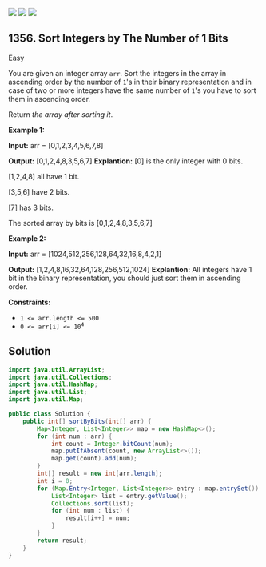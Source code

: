 [![](https://img.shields.io/github/stars/javadev/LeetCode-in-Java?label=Stars&style=flat-square)](https://github.com/javadev/LeetCode-in-Java)
[![](https://img.shields.io/github/forks/javadev/LeetCode-in-Java?label=Fork%20me%20on%20GitHub%20&style=flat-square)](https://github.com/javadev/LeetCode-in-Java/fork)
[![](https://img.shields.io/badge/-LeetCode%20in%20Kotlin-blue?style=flat-square)](https://github.com/javadev/LeetCode-in-Kotlin)

## 1356\. Sort Integers by The Number of 1 Bits

Easy

You are given an integer array `arr`. Sort the integers in the array in ascending order by the number of `1`'s in their binary representation and in case of two or more integers have the same number of `1`'s you have to sort them in ascending order.

Return _the array after sorting it_.

**Example 1:**

**Input:** arr = [0,1,2,3,4,5,6,7,8]

**Output:** [0,1,2,4,8,3,5,6,7] **Explantion:** [0] is the only integer with 0 bits. 

[1,2,4,8] all have 1 bit. 

[3,5,6] have 2 bits. 

[7] has 3 bits. 

The sorted array by bits is [0,1,2,4,8,3,5,6,7]

**Example 2:**

**Input:** arr = [1024,512,256,128,64,32,16,8,4,2,1]

**Output:** [1,2,4,8,16,32,64,128,256,512,1024] **Explantion:** All integers have 1 bit in the binary representation, you should just sort them in ascending order.

**Constraints:**

*   `1 <= arr.length <= 500`
*   <code>0 <= arr[i] <= 10<sup>4</sup></code>

## Solution

```java
import java.util.ArrayList;
import java.util.Collections;
import java.util.HashMap;
import java.util.List;
import java.util.Map;

public class Solution {
    public int[] sortByBits(int[] arr) {
        Map<Integer, List<Integer>> map = new HashMap<>();
        for (int num : arr) {
            int count = Integer.bitCount(num);
            map.putIfAbsent(count, new ArrayList<>());
            map.get(count).add(num);
        }
        int[] result = new int[arr.length];
        int i = 0;
        for (Map.Entry<Integer, List<Integer>> entry : map.entrySet()) {
            List<Integer> list = entry.getValue();
            Collections.sort(list);
            for (int num : list) {
                result[i++] = num;
            }
        }
        return result;
    }
}
```